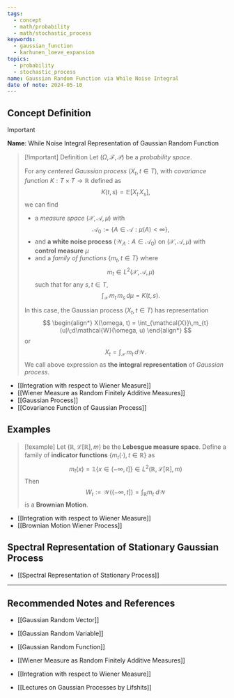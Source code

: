 ```yaml
---
tags:
  - concept
  - math/probability
  - math/stochastic_process
keywords:
  - gaussian_function
  - karhunen_loeve_expansion
topics:
  - probability
  - stochastic_process
name: Gaussian Random Function via While Noise Integral
date of note: 2024-05-10
---
```


## Concept Definition

>[!important]
>**Name**: While Noise Integral Representation of Gaussian Random Function 

>[!important] Definition
>Let $(\Omega, \mathscr{F}, \mathcal{P})$ be a *probability space*. 
>
>For any *centered Gaussian process* $(X_{t}, t\in T)$, with *covariance function* $K: T\times T\to \mathbb{R}$ defined as 
>$$
>K(t, s) = \mathbb{E}\left[X_{t}\,X_{s} \right],
>$$
>we can find
>- a *measure space*  $(\mathcal{X}, \mathscr{A}, \mu)$ with $$\mathscr{A}_{0} := \left\{ A\in \mathscr{A}: \mu(A) < \infty \right\},$$
>- and **a white noise process** $(\mathcal{W}_{A}: A\in \mathscr{A}_{0})$  on  $(\mathcal{X}, \mathscr{A}, \mu)$  with **control measure** $\mu$
>- and a *family of functions* $\{ m_{t}, t\in T \}$ where $$m_{t} \in L^2(\mathcal{X}, \mathscr{A}, \mu)$$ such that for any $s,t\in T$, $$\int_{\mathcal{X}}\,m_{t}\,m_{s}\,d\mu = K(t, s).$$
>  
>In this case, the Gaussian process $(X_{t}, t\in T)$ has representation
>$$
>\begin{align*}
> X(\omega, t) = \int_{\mathcal{X}}\,m_{t}(u)\;d\mathcal{W}(\omega, u)
>\end{align*}
>$$ 
>or
>$$
>X_{t} = \int_{\mathcal{X}}\,m_{t}\,d\mathcal{W}.
>$$
>We call above expression as **the integral representation** of *Gaussian process*.

- [[Integration with respect to Wiener Measure]]
- [[Wiener Measure as Random Finitely Additive Measures]]
- [[Gaussian Process]]
- [[Covariance Function of Gaussian Process]]

## Examples


>[!example] 
>Let $(\mathbb{R}, \mathcal{L}[\mathbb{R}], m)$ be the **Lebesgue measure space**. Define a family of **indicator functions** $\{ m_{t}(\cdot), t\in \mathbb{R} \}$  as
>$$
>m_{t}(x) = \mathbb{1}\{ x \in (-\infty, t] \} \in L^2(\mathbb{R}, \mathcal{L}[\mathbb{R}], m)
>$$
>Then 
>$$
>W_{t} := \mathcal{W}((-\infty, t]) = \int_{\mathbb{R}} m_{t}\;d\mathcal{W}
>$$
>is a **Brownian Motion**.

- [[Integration with respect to Wiener Measure]]
- [[Brownian Motion Wiener Process]]

## Spectral Representation of Stationary Gaussian Process

- [[Spectral Representation of Stationary Process]]


-----------
##  Recommended Notes and References

- [[Gaussian Random Vector]]
- [[Gaussian Random Variable]]
- [[Gaussian Random Function]]

- [[Wiener Measure as Random Finitely Additive Measures]]
- [[Integration with respect to Wiener Measure]]

- [[Lectures on Gaussian Processes by Lifshits]]